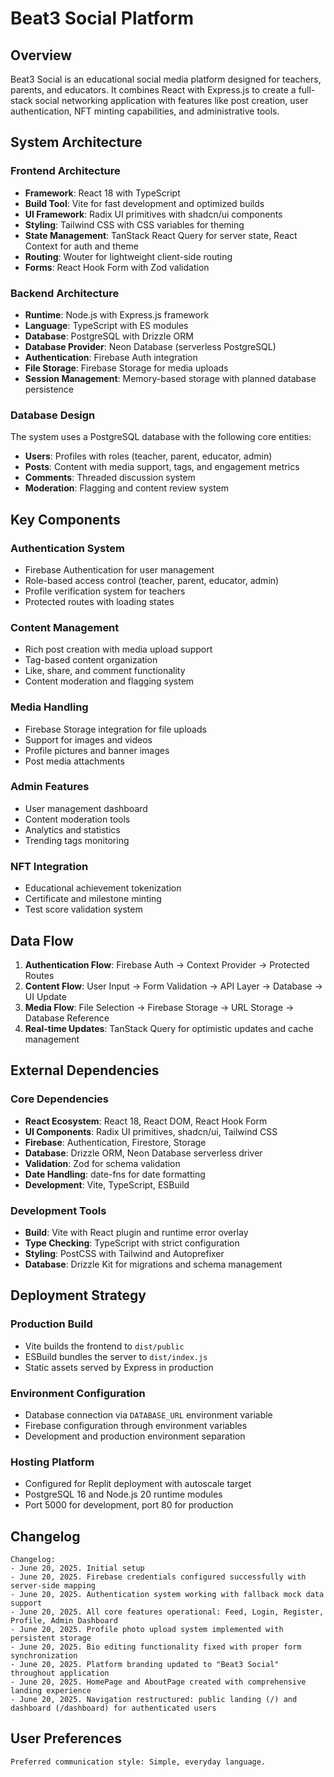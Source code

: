 # Beat3 Social Platform

## Overview

Beat3 Social is an educational social media platform designed for teachers, parents, and educators. It combines React with Express.js to create a full-stack social networking application with features like post creation, user authentication, NFT minting capabilities, and administrative tools.

## System Architecture

### Frontend Architecture
- **Framework**: React 18 with TypeScript
- **Build Tool**: Vite for fast development and optimized builds
- **UI Framework**: Radix UI primitives with shadcn/ui components
- **Styling**: Tailwind CSS with CSS variables for theming
- **State Management**: TanStack React Query for server state, React Context for auth and theme
- **Routing**: Wouter for lightweight client-side routing
- **Forms**: React Hook Form with Zod validation

### Backend Architecture
- **Runtime**: Node.js with Express.js framework
- **Language**: TypeScript with ES modules
- **Database**: PostgreSQL with Drizzle ORM
- **Database Provider**: Neon Database (serverless PostgreSQL)
- **Authentication**: Firebase Auth integration
- **File Storage**: Firebase Storage for media uploads
- **Session Management**: Memory-based storage with planned database persistence

### Database Design
The system uses a PostgreSQL database with the following core entities:
- **Users**: Profiles with roles (teacher, parent, educator, admin)
- **Posts**: Content with media support, tags, and engagement metrics
- **Comments**: Threaded discussion system
- **Moderation**: Flagging and content review system

## Key Components

### Authentication System
- Firebase Authentication for user management
- Role-based access control (teacher, parent, educator, admin)
- Profile verification system for teachers
- Protected routes with loading states

### Content Management
- Rich post creation with media upload support
- Tag-based content organization
- Like, share, and comment functionality
- Content moderation and flagging system

### Media Handling
- Firebase Storage integration for file uploads
- Support for images and videos
- Profile pictures and banner images
- Post media attachments

### Admin Features
- User management dashboard
- Content moderation tools
- Analytics and statistics
- Trending tags monitoring

### NFT Integration
- Educational achievement tokenization
- Certificate and milestone minting
- Test score validation system

## Data Flow

1. **Authentication Flow**: Firebase Auth → Context Provider → Protected Routes
2. **Content Flow**: User Input → Form Validation → API Layer → Database → UI Update
3. **Media Flow**: File Selection → Firebase Storage → URL Storage → Database Reference
4. **Real-time Updates**: TanStack Query for optimistic updates and cache management

## External Dependencies

### Core Dependencies
- **React Ecosystem**: React 18, React DOM, React Hook Form
- **UI Components**: Radix UI primitives, shadcn/ui, Tailwind CSS
- **Firebase**: Authentication, Firestore, Storage
- **Database**: Drizzle ORM, Neon Database serverless driver
- **Validation**: Zod for schema validation
- **Date Handling**: date-fns for date formatting
- **Development**: Vite, TypeScript, ESBuild

### Development Tools
- **Build**: Vite with React plugin and runtime error overlay
- **Type Checking**: TypeScript with strict configuration
- **Styling**: PostCSS with Tailwind and Autoprefixer
- **Database**: Drizzle Kit for migrations and schema management

## Deployment Strategy

### Production Build
- Vite builds the frontend to `dist/public`
- ESBuild bundles the server to `dist/index.js`
- Static assets served by Express in production

### Environment Configuration
- Database connection via `DATABASE_URL` environment variable
- Firebase configuration through environment variables
- Development and production environment separation

### Hosting Platform
- Configured for Replit deployment with autoscale target
- PostgreSQL 16 and Node.js 20 runtime modules
- Port 5000 for development, port 80 for production

## Changelog

```
Changelog:
- June 20, 2025. Initial setup
- June 20, 2025. Firebase credentials configured successfully with server-side mapping
- June 20, 2025. Authentication system working with fallback mock data support
- June 20, 2025. All core features operational: Feed, Login, Register, Profile, Admin Dashboard
- June 20, 2025. Profile photo upload system implemented with persistent storage
- June 20, 2025. Bio editing functionality fixed with proper form synchronization
- June 20, 2025. Platform branding updated to "Beat3 Social" throughout application
- June 20, 2025. HomePage and AboutPage created with comprehensive landing experience
- June 20, 2025. Navigation restructured: public landing (/) and dashboard (/dashboard) for authenticated users
```

## User Preferences

```
Preferred communication style: Simple, everyday language.
```